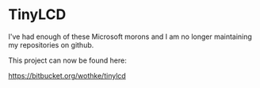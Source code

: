 # TinyLCD

I've had enough of these Microsoft morons and I am no longer maintaining
my repositories on github.

This project can now be found here:


https://bitbucket.org/wothke/tinylcd